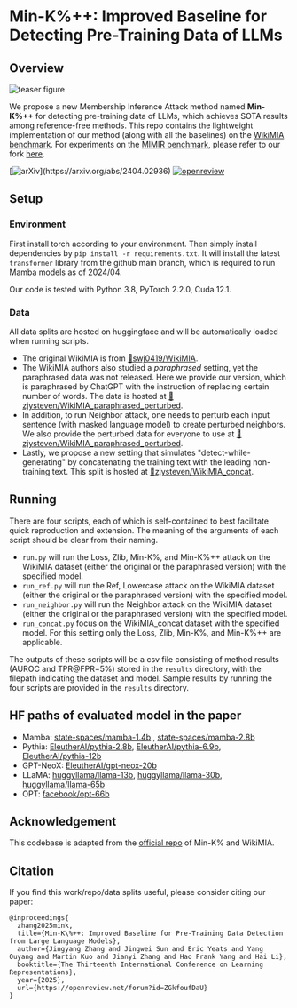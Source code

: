 # Min-K%++: Improved Baseline for Detecting Pre-Training Data of LLMs

## Overview

![teaser figure](images/teaser_w_results.png)

We propose a new Membership Inference Attack method named **Min-K%++** for detecting pre-training data of LLMs, which achieves SOTA results among reference-free methods. This repo contains the lightweight implementation of our method (along with all the baselines) on the [WikiMIA benchmark](https://huggingface.co/datasets/swj0419/WikiMIA). For experiments on the [MIMIR benchmark](https://github.com/iamgroot42/mimir), please refer to our fork [here](https://github.com/zjysteven/mimir).

[![arXiv](https://img.shields.io/badge/arXiv-2404.02936-b31b1b.svg?)](https://arxiv.org/abs/2404.02936)
[![openreview](https://img.shields.io/badge/ICLR-openreview-blue)](https://openreview.net/forum?id=ZGkfoufDaU)



## Setup
### Environment
First install torch according to your environment. Then simply install dependencies by `pip install -r requirements.txt`. It will install the latest `transformer` library from the github main branch, which is required to run Mamba models as of 2024/04.

Our code is tested with Python 3.8, PyTorch 2.2.0, Cuda 12.1.

### Data
All data splits are hosted on huggingface and will be automatically loaded when running scripts.
- The original WikiMIA is from [🤗swj0419/WikiMIA](https://huggingface.co/datasets/swj0419/WikiMIA). 
- The WikiMIA authors also studied a *paraphrased* setting, yet the paraphrased data was not released. Here we provide our version, which is paraphrased by ChatGPT with the instruction of replacing certain number of words. The data is hosted at [🤗zjysteven/WikiMIA_paraphrased_perturbed](https://huggingface.co/datasets/zjysteven/WikiMIA_paraphrased_perturbed).
- In addition, to run Neighbor attack, one needs to perturb each input sentence (with masked language model) to create perturbed neighbors. We also provide the perturbed data for everyone to use at [🤗zjysteven/WikiMIA_paraphrased_perturbed](https://huggingface.co/datasets/zjysteven/WikiMIA_paraphrased_perturbed).
- Lastly, we propose a new setting that simulates "detect-while-generating" by concatenating the training text with the leading non-training text. This split is hosted at [🤗zjysteven/WikiMIA_concat](https://huggingface.co/datasets/zjysteven/WikiMIA_concat).

## Running
There are four scripts, each of which is self-contained to best facilitate quick reproduction and extension. The meaning of the arguments of each script should be clear from their naming.

- `run.py` will run the Loss, Zlib, Min-K%, and Min-K%++ attack on the WikiMIA dataset (either the original or the paraphrased version) with the specified model.
- `run_ref.py` will run the Ref, Lowercase attack on the WikiMIA dataset (either the original or the paraphrased version) with the specified model.
- `run_neighbor.py` will run the Neighbor attack on the WikiMIA dataset (either the original or the paraphrased version) with the specified model.
- `run_concat.py` focus on the WikiMIA_concat dataset with the specified model. For this setting only the Loss, Zlib, Min-K%, and Min-K%++ are applicable.

The outputs of these scripts will be a csv file consisting of method results (AUROC and TPR@FPR=5%) stored in the `results` directory, with the filepath indicating the dataset and model. Sample results by running the four scripts are provided in the `results` directory.

## HF paths of evaluated model in the paper
- Mamba: [state-spaces/mamba-1.4b](https://huggingface.co/state-spaces/mamba-1.4b-hf)
, [state-spaces/mamba-2.8b](https://huggingface.co/state-spaces/mamba-2.8b-hf)
- Pythia: [EleutherAI/pythia-2.8b](https://huggingface.co/EleutherAI/pythia-2.8b), [EleutherAI/pythia-6.9b](https://huggingface.co/EleutherAI/pythia-6.9b), [EleutherAI/pythia-12b](https://huggingface.co/EleutherAI/pythia-12b)
- GPT-NeoX: [EleutherAI/gpt-neox-20b](https://huggingface.co/EleutherAI/gpt-neox-20b)
- LLaMA: [huggyllama/llama-13b](https://huggingface.co/huggyllama/llama-13b), [huggyllama/llama-30b](https://huggingface.co/huggyllama/llama-30b), [huggyllama/llama-65b](https://huggingface.co/huggyllama/llama-65b)
- OPT: [facebook/opt-66b](https://huggingface.co/facebook/opt-66b)


## Acknowledgement
This codebase is adapted from the [official repo](https://github.com/swj0419/detect-pretrain-code) of Min-K% and WikiMIA.

## Citation
If you find this work/repo/data splits useful, please consider citing our paper:
```
@inproceedings{
  zhang2025mink,
  title={Min-K\%++: Improved Baseline for Pre-Training Data Detection from Large Language Models},
  author={Jingyang Zhang and Jingwei Sun and Eric Yeats and Yang Ouyang and Martin Kuo and Jianyi Zhang and Hao Frank Yang and Hai Li},
  booktitle={The Thirteenth International Conference on Learning Representations},
  year={2025},
  url={https://openreview.net/forum?id=ZGkfoufDaU}
}
```
